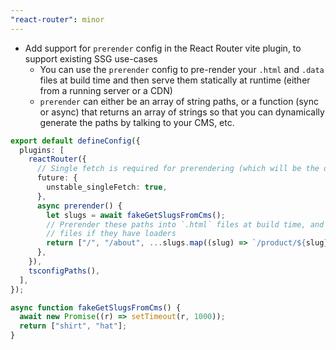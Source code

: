 ```yaml
---
"react-router": minor
---
```


- Add support for `prerender` config in the React Router vite plugin, to support existing SSG use-cases
  - You can use the `prerender` config to pre-render your `.html` and `.data` files at build time and then serve them statically at runtime (either from a running server or a CDN)
  - `prerender` can either be an array of string paths, or a function (sync or async) that returns an array of strings so that you can dynamically generate the paths by talking to your CMS, etc.

```ts
export default defineConfig({
  plugins: [
    reactRouter({
      // Single fetch is required for prerendering (which will be the default in v7)
      future: {
        unstable_singleFetch: true,
      },
      async prerender() {
        let slugs = await fakeGetSlugsFromCms();
        // Prerender these paths into `.html` files at build time, and `.data`
        // files if they have loaders
        return ["/", "/about", ...slugs.map((slug) => `/product/${slug}`)];
      },
    }),
    tsconfigPaths(),
  ],
});

async function fakeGetSlugsFromCms() {
  await new Promise((r) => setTimeout(r, 1000));
  return ["shirt", "hat"];
}
```
